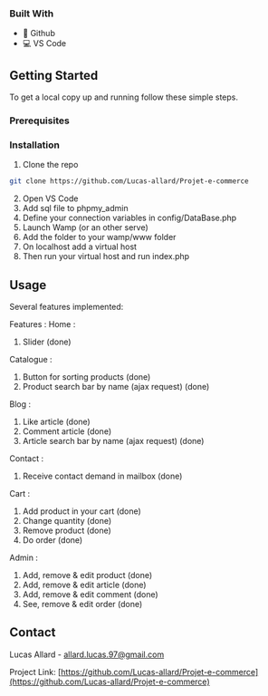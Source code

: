 <!-- ABOUT THE PROJECT -->

### Built With

- 🐙 Github
- 💻 VS Code

<!-- GETTING STARTED -->

## Getting Started

To get a local copy up and running follow these simple steps.

### Prerequisites

### Installation

1. Clone the repo

```sh
git clone https://github.com/Lucas-allard/Projet-e-commerce
```

2. Open VS Code
3. Add sql file to phpmy_admin
4. Define your connection variables in config/DataBase.php
5. Launch Wamp (or an other serve)
6. Add the folder to your wamp/www folder
7. On localhost add a virtual host
8. Then run your virtual host and run index.php

<!-- USAGE EXAMPLES -->

## Usage

Several features implemented:

Features :
Home :

1.  Slider (done)

Catalogue :

1.  Button for sorting products (done)
2.  Product search bar by name (ajax request) (done)

Blog :

1.  Like article (done)
2.  Comment article (done)
3.  Article search bar by name (ajax request) (done)

Contact :

1.  Receive contact demand in mailbox (done)

Cart :

1.  Add product in your cart (done)
2.  Change quantity (done)
3.  Remove product (done)
4.  Do order (done)

Admin :

1.  Add, remove & edit product (done)
2.  Add, remove & edit article (done)
3.  Add, remove & edit comment (done)
4.  See, remove & edit order (done)

## Contact

Lucas Allard - allard.lucas.97@gmail.com

Project Link: [https://github.com/Lucas-allard/Projet-e-commerce](https://github.com/Lucas-allard/Projet-e-commerce)
